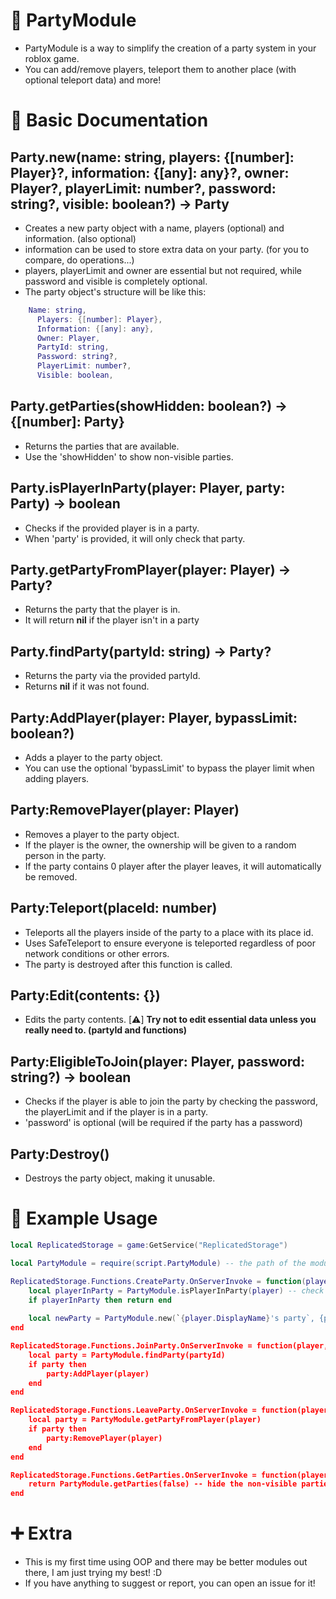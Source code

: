 # 🎉 PartyModule
- PartyModule is a way to simplify the creation of a party system in your roblox game.
- You can add/remove players, teleport them to another place (with optional teleport data) and more!

# 📘 Basic Documentation
## Party.new(name: string, players: {[number]: Player}?, information: {[any]: any}?, owner: Player?, playerLimit: number?, password: string?, visible: boolean?) -> Party
- Creates a new party object with a name, players (optional) and information. (also optional)
- information can be used to store extra data on your party. (for you to compare, do operations...)
- players, playerLimit and owner are essential but not required, while password and visible is completely optional.
- The party object's structure will be like this:

```lua
    Name: string,
	  Players: {[number]: Player},
	  Information: {[any]: any},
	  Owner: Player,
	  PartyId: string,
	  Password: string?,
	  PlayerLimit: number?,
	  Visible: boolean,
```
## Party.getParties(showHidden: boolean?) -> {[number]: Party}
- Returns the parties that are available.
- Use the 'showHidden' to show non-visible parties.

## Party.isPlayerInParty(player: Player, party: Party) -> boolean
- Checks if the provided player is in a party.
- When 'party' is provided, it will only check that party.

## Party.getPartyFromPlayer(player: Player) -> Party?
- Returns the party that the player is in.
- It will return **nil** if the player isn't in a party

## Party.findParty(partyId: string) -> Party?
- Returns the party via the provided partyId.
- Returns **nil** if it was not found.

## Party:AddPlayer(player: Player, bypassLimit: boolean?)
- Adds a player to the party object.
- You can use the optional 'bypassLimit' to bypass the player limit when adding players.

## Party:RemovePlayer(player: Player)
- Removes a player to the party object.
- If the player is the owner, the ownership will be given to a random person in the party.
- If the party contains 0 player after the player leaves, it will automatically be removed.

## Party:Teleport(placeId: number)
- Teleports all the players inside of the party to a place with its place id.
- Uses SafeTeleport to ensure everyone is teleported regardless of poor network conditions or other errors.
- The party is destroyed after this function is called.

## Party:Edit(contents: {})
- Edits the party contents.
[⚠️] **Try not to edit essential data unless you really need to. (partyId and functions)**

## Party:EligibleToJoin(player: Player, password: string?) -> boolean
- Checks if the player is able to join the party by checking the password, the playerLimit and if the player is in a party.
- 'password' is optional (will be required if the party has a password)

## Party:Destroy()
- Destroys the party object, making it unusable.

# 📄 Example Usage
```lua
local ReplicatedStorage = game:GetService("ReplicatedStorage")

local PartyModule = require(script.PartyModule) -- the path of the module

ReplicatedStorage.Functions.CreateParty.OnServerInvoke = function(player)
	local playerInParty = PartyModule.isPlayerInParty(player) -- check if player is already in a party
	if playerInParty then return end
	
	local newParty = PartyModule.new(`{player.DisplayName}'s party`, {player}, nil, player)
end

ReplicatedStorage.Functions.JoinParty.OnServerInvoke = function(player, partyId)
	local party = PartyModule.findParty(partyId)
	if party then
		party:AddPlayer(player)
	end
end

ReplicatedStorage.Functions.LeaveParty.OnServerInvoke = function(player)
	local party = PartyModule.getPartyFromPlayer(player)
	if party then
		party:RemovePlayer(player)
	end
end

ReplicatedStorage.Functions.GetParties.OnServerInvoke = function(player)
	return PartyModule.getParties(false) -- hide the non-visible parties from the player
end
```

# ➕ Extra
- This is my first time using OOP and there may be better modules out there, I am just trying my best! :D
- If you have anything to suggest or report, you can open an issue for it!
